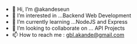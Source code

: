 - 👋 Hi, I’m @akandeseun
- 👀 I’m interested in ...Backend Web Development
- 🌱 I’m currently learning ...NodeJS and Express
- 💞️ I’m looking to collaborate on ... API Projects
- 📫 How to reach me :
                      gbl.akande@gmail.com

<!---
akandeseun/akandeseun is a ✨ special ✨ repository because its `README.md` (this file) appears on your GitHub profile.
You can click the Preview link to take a look at your changes.
--->
